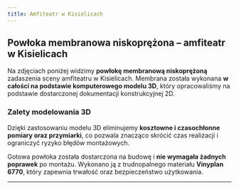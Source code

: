 ```yaml
---
title: Amfiteatr w Kisielicach
---
```



## Powłoka membranowa niskoprężona – amfiteatr w Kisielicach

Na zdjęciach poniżej widzimy **powłokę membranową niskoprężoną** zadaszenia sceny amfiteatru w Kisielicach. Membrana została wykonana **w całości na podstawie komputerowego modelu 3D**, który opracowaliśmy na podstawie dostarczonej dokumentacji konstrukcyjnej 2D.

### Zalety modelowania 3D

Dzięki zastosowaniu modelu 3D eliminujemy **kosztowne i czasochłonne pomiary oraz przymiarki**, co pozwala znacząco skrócić czas realizacji i ograniczyć ryzyko błędów montażowych.

Gotowa powłoka została dostarczona na budowę i **nie wymagała żadnych poprawek** po montażu. Wykonano ją z trudnopalnego materiału **Vinyplan 6770**, który zapewnia trwałość oraz bezpieczeństwo użytkowania.

---


